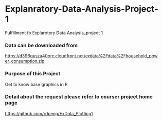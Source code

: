 # Explanratory-Data-Analysis-Project-1
Fulfillment fo Explarotory Data Analysis_project 1
### Data can be downloaded from
https://d396qusza40orc.cloudfront.net/exdata%2Fdata%2Fhousehold_power_consumption.zip
### Purpose of this Project
Get to know base graphics in R
### Detail about the request please refer to courser project home page
https://github.com/rdpeng/ExData_Plotting1
